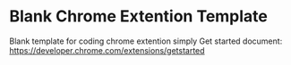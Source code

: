 # Blank Chrome Extention Template
Blank template for coding chrome extention simply
Get started document: https://developer.chrome.com/extensions/getstarted
